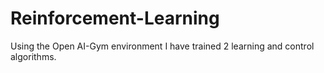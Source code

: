 # Reinforcement-Learning
Using the Open AI-Gym environment I have trained 2 learning and control algorithms.
